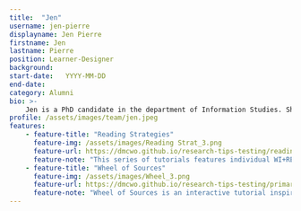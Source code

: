 ```yaml
---
title:  "Jen"
username: jen-pierre
displayname: Jen Pierre
firstname: Jen
lastname: Pierre
position: Learner-Designer
background: 
start-date:   YYYY-MM-DD 
end-date:
category: Alumni
bio: >- 
    Jen is a PhD candidate in the department of Information Studies. She researches how youth use social media for social support, and is highly enthusiastic about technology-faciliated commmunity engagement. At WI+RE she was the lead instructional designer of the resarch process interactive poster survey series, where she and other WI+RE members collected data about UCLA students' research processes and recommended library services to help navigate it. She also worked on the Wheel of Sources project, and is currently working with WI+RE members on a forthcoming chapter on student engagement in libraries.
profile: /assets/images/team/jen.jpeg
features:
    - feature-title: "Reading Strategies"
      feature-img: /assets/images/Reading Strat_3.png
      feature-url: https://dmcwo.github.io/research-tips-testing/reading-strategies/
      feature-note: "This series of tutorials features individual WI+RE members' favorite tips for reading and taking notes. Jen's advice focuses on organizing your notes by turning questions into headings."
    - feature-title: "Wheel of Sources"
      feature-img: /assets/images/Wheel_3.png
      feature-url: https://dmcwo.github.io/research-tips-testing/primary-secondary/
      feature-note: "Wheel of Sources is an interactive tutorial inspired by game shows and inspired to help students actively differentiate primary sources from secondary sources, and understand how these sources may be used differently depending on a particular research topic."
---
```

